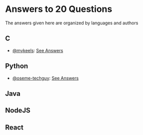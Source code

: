 # Answers to 20 Questions

The answers given here are organized by languages and authors

## C

- [@mykeels](https://github.com/mykeels): [See Answers](./C/@mykeels)

## Python

- [@oseme-techguy](https://github.com/oseme-techguy): [See Answers](./Python/@oseme-techguy)

## Java

## NodeJS

## React